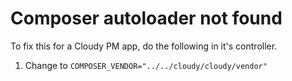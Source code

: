 <!--
id: autoloader
tags: ''
-->

# Composer autoloader not found

To fix this for a Cloudy PM app, do the following in it's controller.

1. Change to `COMPOSER_VENDOR="../../cloudy/cloudy/vendor"`
